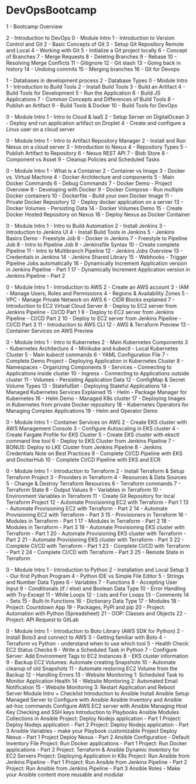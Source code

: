 # DevOpsBootcamp


1 - Bootcamp Overview

2 - Introduction to DevOps
0 - Module Intro
1 - Introduction to Version Control and Git
2 - Basic Concepts of Git
3 - Setup Git Repository Remote and Local
4 - Working with Git
5 - Initialize a Git project locally
6 - Concept of Branches
7 - Merge Requests
8 - Deleting Branches
9 - Rebase
10 - Resolving Merge Conflicts
11 - Gitignore
12 - Git stash
13 - Going back in history
14 - Undoing commits
15 - Merging branches
16 - Git for Devops



1 - Databases in development process
2 - Database Types
0 - Module Intro
1 - Introduction to Build Tools
2 - Install Build Tools
3 - Build an Artifact
4 - Build Tools for Development
5 - Run the Application
6 - Build JS Applications
7 - Common Concepts and Differences of Build Tools
8 - Publish an Artifact
9 - Build Tools & Docker
10 - Build Tools for DevOps



0 - Module Intro
1 - Intro to Cloud & IaaS
2 - Setup Server on DigitalOcean
3 - Deploy and run application artifact on Droplet
4 - Create and configure a Linux user on a cloud server



0 - Module Intro
1 - Intro to Artifact Repository Manager
2 - Install and Run Nexus on a cloud server
3 - Introduction to Nexus
4 - Repository Types
5 - Publish Artifact to Repository
6 - Nexus REST API
7 - Blob Store
8 - Component vs Asset
9 - Cleanup Policies and Scheduled Tasks



0 - Module Intro
1 - What is a Container
2 - Container vs Image
3 - Docker vs. Virtual Machine
4 - Docker Architecture and components
5 - Main Docker Commands
6 - Debug Commands
7 - Docker Demo - Project Overview
8 - Developing with Docker
9 - Docker Compose - Run multiple Docker containers
10 - Dockerfile - Build your own Docker Image
11 - Private Docker Repository
12 - Deploy docker application on a server
13 - Docker Volumes - Persisting Data
14 - Docker Volumes Demo
15 - Create Docker Hosted Repository on Nexus
16 - Deploy Nexus as Docker Container




0 - Module Intro
1 - Intro to Build Automation
2 - Install Jenkins
3 - Introduction to Jenkins UI
4 - Install Build Tools in Jenkins
5 - Jenkins Basics Demo - Freestyle Job
6 - Docker in Jenkins
7 - Freestyle to Pipeline Job
8 - Intro to Pipeline Job
9 - Jenkinsfile Syntax
10 - Create complete Pipeline
11 - Intro to Multibranch Pipeline
12 - Jenkins Jobs Overview
13 - Credentials in Jenkins
14 - Jenkins Shared Library
15 - Webhooks - Trigger Pipeline Jobs automatically
16 - Dynamically Increment Application version in Jenkins 
Pipeline - Part 1
17 - Dynamically Increment Application version in Jenkins Pipeline - Part 2



0 - Module Intro
1 - Introduction to AWS
2 - Create an AWS account
3 - IAM - Manage Users, Roles and Permissions
4 - Regions & Availability Zones
5 - VPC - Manage Private Network on AWS
6 - CIDR Blocks explained
7 - Introduction to EC2 Virtual Cloud Server
8 - Deploy to EC2 server from Jenkins Pipeline - CI/CD Part 1
9 - Deploy to EC2 server from Jenkins Pipeline - CI/CD Part 2
10 - Deploy to EC2 server from Jenkins Pipeline - CI/CD Part 3
11 - Introduction to AWS CLI
12 - AWS & Terraform Preview
13 - Container Services on AWS Preview



0 - Module Intro
1 - Intro to Kubernetes
2 - Main Kubernetes Components
3 - Kubernetes Architecture
4 - Minikube and kubectl - Local Kubernetes Cluster
5 - Main kubectl commands
6 - YAML Configuration File
7 - Complete Demo Project - Deploying Application in Kubernetes Cluster
8 - Namespaces - Organizing Components
9 - Services - Connecting to Applications inside cluster
10 - Ingress - Connecting to Applications outside cluster
11 - Volumes - Persisting Application Data
12 - ConfigMap & Secret Volume Types
13 - StatefulSet - Deploying Stateful Applications
14 - Managed Kubernetes Services Explained
15 - Helm - Package Manager for Kubernetes
16 - Helm Demo - Managed K8s cluster
17 - Deploying Images in Kubernetes from private Docker repository
18 - Kubernetes Operators for Managing Complex Applications
19 - Helm and Operator Demo




0 - Module Intro
1 - Container Services on AWS
2 - Create EKS cluster with AWS Management Console
3 - Configure Autoscaling in EKS cluster
4 - Create Fargate Profile for EKS Cluster
5 - Create EKS cluster with eksctl command line tool
6 - Deploy to EKS Cluster from Jenkins Pipeline
7 - BONUS: Deploy to LKE Cluster from Jenkins Pipeline
8 - Jenkins Credentials Note on Best Practices
9 - Complete CI/CD Pipeline with EKS and DockerHub
10 - Complete CI/CD Pipeline with EKS and ECR




0 - Module Intro
1 - Introduction to Terraform
2 - Install Terraform & Setup Terraform Project
3 - Providers in Terraform
4 - Resources & Data Sources
5 - Change & Destroy Terraform Resources
6 - Terraform commands
7 - Terraform State
8 - Output Values
9 - Variables in Terraform
10 - Environment Variables in Terraform
11 - Create Git Repository for local Terraform Project
12 - Automate Provisioning EC2 with Terraform - Part 1
13 - Automate Provisioning EC2 with Terraform - Part 2
14 - Automate Provisioning EC2 with Terraform - Part 3
15 - Provisioners in Terraform
16 - Modules in Terraform - Part 1
17 - Modules in Terraform - Part 2
18 - Modules in Terraform - Part 3
19 - Automate Provisioning EKS cluster with Terraform - Part 1
20 - Automate Provisioning EKS cluster with Terraform - Part 2
21 - Automate Provisioning EKS cluster with Terraform - Part 3
22 - Complete CI/CD with Terraform - Part 1
23 - Complete CI/CD with Terraform - Part 2
24 - Complete CI/CD with Terraform - Part 3
25 - Remote State in Terraform




0 - Module Intro
1 - Introduction to Python
2 - Installation and Local Setup
3 - Our first Python Program
4 - Python IDE vs Simple File Editor
5 - Strings and Number Data Types
6 - Variables
7 - Functions
8 - Accepting User Input
9 - Conditionals (if / else) and Boolean Data Type
10 - Error Handling with Try-Except
11 - While Loops
12 - Lists and For Loops
13 - Comments
14 - Sets
15 - Built-In Functions
16 - Dictionary Data Type
17 - Modules
18 - Project: Countdown App
19 - Packages, PyPI and pip
20 - Project: Automation with Python (Spreadsheet)
21 - OOP: Classes and Objects
22 - Project: API Request to GitLab




0 - Module Intro
1 - Introduction to Boto Library (AWS SDK for Python)
2 - Install Boto3 and connect to AWS
3 - Getting familiar with Boto
4 - Terraform vs Python - understand when to use which tool
5 - Health Check: EC2 Status Checks
6 - Write a Scheduled Task in Python
7 - Configure Server: Add Environment Tags to EC2 Instances
8 - EKS cluster information
9 - Backup EC2 Volumes: Automate creating Snapshots
10 - Automate cleanup of old Snapshots
11 - Automate restoring EC2 Volume from the Backup
12 - Handling Errors
13 - Website Monitoring 1: Scheduled Task to Monitor Application Health
14 - Website Monitoring 2: Automated Email Notification
15 - Website Monitoring 3: Restart Application and Reboot Server
Module Intro + Checklist
Introduction to Ansible
Install Ansible
Setup Managed Server to Configure with Ansible
Ansible Inventory and Ansible ad-hoc commands
Configure AWS EC2 server with Ansible
Managing Host Key Checking and SSH keys
Introduction to Playbooks
Ansible Modules
Collections in Ansible
Project: Deploy Nodejs application - Part 1
Project: Deploy Nodejs application - Part 2
Project: Deploy Nodejs application - Part 3
Ansible Variables - make your Playbook customizable
Project Deploy Nexus - Part 1
Project Deploy Nexus - Part 2
Ansible Configuration - Default Inventory File
Project: Run Docker applications - Part 1
Project: Run Docker applications - Part 2
Project: Terraform & Ansible
Dynamic Inventory for EC2 Servers
Project: Deploying Application in K8s
Project: Run Ansible from Jenkins Pipeline - Part 1
Project: Run Ansible from Jenkins Pipeline - Part 2
Project: Run Ansible from Jenkins Pipeline - Part 3
Ansible Roles - Make your Ansible content more reusable and modular
